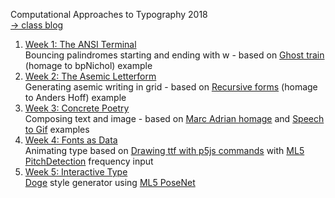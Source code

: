 Computational Approaches to Typography 2018
<br>[→ class blog](http://www.alicehgsun.com/category/computational-typography/)

1. [Week 1: The ANSI Terminal](https://alicehgsun.github.io/CAT18/week1/)
<br>Bouncing palindromes starting and ending with w - based on [Ghost train](https://editor.p5js.org/allison.parrish/sketches/H1RvYz3jm) (homage to bpNichol) example
2. [Week 2: The Asemic Letterform](https://alicehgsun.github.io/CAT18/week2/)
<br>Generating asemic writing in grid - based on [Recursive forms](https://editor.p5js.org/allison.parrish/sketches/SJ5aR9L2m) (homage to Anders Hoff) example
3. [Week 3: Concrete Poetry](https://github.com/alicehgsun/CAT18/tree/master/week3)
<br>Composing text and image - based on [Marc Adrian homage](https://editor.p5js.org/allison.parrish/sketches/BJMQ7De67) and [Speech to Gif](https://github.com/nicolehe/ITP-hello-computer-f18/tree/master/week2/speech_to_gif) examples
4. [Week 4: Fonts as Data](https://alicehgsun.github.io/CAT18/week4/)
<br>Animating type based on [Drawing ttf with p5js commands](https://editor.p5js.org/allison.parrish/sketches/Hy3-Iqm67) with [ML5 PitchDetection](https://ml5js.org/docs/PitchDetection) frequency input
5. [Week 5: Interactive Type](https://alicehgsun.github.io/CAT18/week5/)
<br>[Doge](https://en.wikipedia.org/wiki/Doge_(meme)) style generator using [ML5 PoseNet](https://ml5js.org/docs/posenet-webcam)
